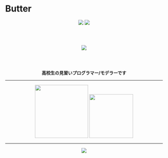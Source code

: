 # Butter

<div align="center">

<img src="https://img.shields.io/badge/Game%20Dev-Unity%20x%20Blender-4285F4?style=for-the-badge&logo=unity&logoColor=white&labelColor=FFFFFF"/>
<img src="https://img.shields.io/badge/Code-VSCode%20x%20Rider-34A853?style=for-the-badge&logo=visualstudiocode&logoColor=white&labelColor=FFFFFF"/>

<br><br>

<img src="https://skillicons.dev/icons?i=unity,blender,vscode,rider,cs,py,cpp&theme=light&perline=7" />

<br><br>

**高校生の見習いプログラマー/モデラーです**

</div>

---

<div align="center">

<img src="https://github-readme-stats.vercel.app/api?username=bata-san&show_icons=true&theme=default&hide_title=true&hide_border=true&bg_color=FFFFFF&icon_color=EA4335&text_color=4285F4&title_color=FBBC05" height="170"/>

<img src="https://github-profile-trophy.vercel.app/?username=bata-san&theme=flat&no-bg=true&no-frame=true&title=Followers,Stars,Commit,Repositories&column=4&margin-w=8&margin-h=8&color=34A853" height="140"/>

</div>

---

<p align="center">
  <a href="https://twitter.com/bata__san">
    <img src="https://img.shields.io/badge/X-@Butter91138-4285F4?style=for-the-badge&logo=x&logoColor=white"/>
  </a>
</p>

